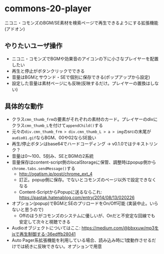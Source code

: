 # commons-20-player

ニコニ・コモンズのBGM/SE素材を検索ページで再生できるようにする拡張機能(アドオン)



## やりたいユーザ操作

+ ニコニ・コモンズでBGMや効果音のアイコンの下に小さなプレイヤーを配置したい
+ 再生と停止がボタンクリックでできる
+ 音量はBGMとサウンド・SEで個別に保存できる(ポップアップから設定)
+ 設定した音量は素材ページにも反映(反映するだけ。プレイヤーの置換はしない)

## 具体的な動作
+ クラス`cmn_thumb_frm`の要素がそれぞれの素材のカード。プレイヤーのdivにクラス`cmn_thumb_L`を付けて`appendChild()`する
+ 元々の`div.cmn_thumb_frm > div.cmn_thumb_L > a > img`のsrcの末尾が`audio01.gif`ならBGM、00や02ならSE扱い
+ 再生/停止ボタンはbase64でハードコーディング -> v0.1.0ではテキストリンク？
+ 音量は0～100、5刻み、SEとBGMの2系統
+ 音量保存はcontent-script側のlocalStorageに保管、調整時はpopup側から`chrome.tabs.sendMessage()`する
	+ http://ogatism.jp/post/chrome_ext_4
	+ 訂正。popup側に保存。でないとコモンズのページ以外で設定できなくなる
	+ Content-ScriptからPopupに送るならこれ: https://pastak.hatenablog.com/entry/2014/08/13/020226
+ オプション(popup)でBGMとSEのプリロードをOn/Off可能 (実装中止。いらないと思うので)
	+ Offのほうがコモンズのシステムに優しいが、Onだと不安定な回線でも安定して次々と視聴できる
+ Audioオブジェクトについてはここ: https://medium.com/@bbxxuw/mp3をjsで再生制御する-36edffb28041
+ Auto Pager系拡張機能を利用している場合、読み込み時に1度動作させるだけでは続きに反映できない。オプションで用意
